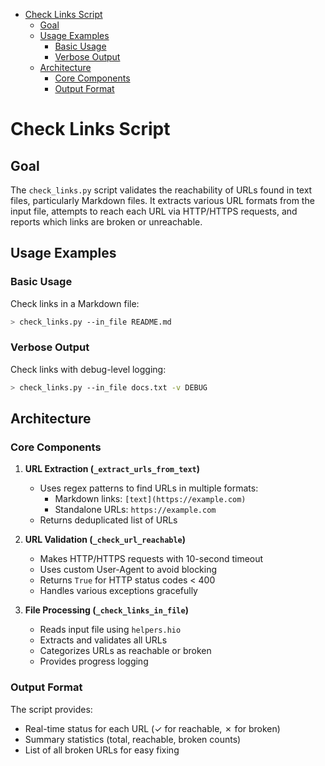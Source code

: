 <!-- toc -->

- [Check Links Script](#check-links-script)
  * [Goal](#goal)
  * [Usage Examples](#usage-examples)
    + [Basic Usage](#basic-usage)
    + [Verbose Output](#verbose-output)
  * [Architecture](#architecture)
    + [Core Components](#core-components)
    + [Output Format](#output-format)

<!-- tocstop -->

# Check Links Script

## Goal

The `check_links.py` script validates the reachability of URLs found in text
files, particularly Markdown files. It extracts various URL formats from the
input file, attempts to reach each URL via HTTP/HTTPS requests, and reports
which links are broken or unreachable.

## Usage Examples

### Basic Usage

Check links in a Markdown file:

```bash
> check_links.py --in_file README.md
```

### Verbose Output

Check links with debug-level logging:

```bash
> check_links.py --in_file docs.txt -v DEBUG
```

## Architecture

### Core Components

1. **URL Extraction (`_extract_urls_from_text`)**
   - Uses regex patterns to find URLs in multiple formats:
     - Markdown links: `[text](https://example.com)`
     - Standalone URLs: `https://example.com`
   - Returns deduplicated list of URLs

2. **URL Validation (`_check_url_reachable`)**
   - Makes HTTP/HTTPS requests with 10-second timeout
   - Uses custom User-Agent to avoid blocking
   - Returns `True` for HTTP status codes < 400
   - Handles various exceptions gracefully

3. **File Processing (`_check_links_in_file`)**
   - Reads input file using `helpers.hio`
   - Extracts and validates all URLs
   - Categorizes URLs as reachable or broken
   - Provides progress logging

### Output Format

The script provides:

- Real-time status for each URL (✓ for reachable, ✗ for broken)
- Summary statistics (total, reachable, broken counts)
- List of all broken URLs for easy fixing
